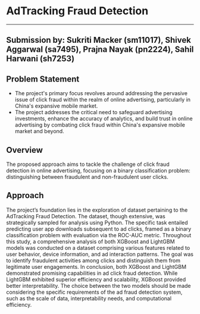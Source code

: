 # AdTracking Fraud Detection
---
Submission by: Sukriti Macker (sm11017), Shivek Aggarwal (sa7495), Prajna Nayak (pn2224), Sahil Harwani (sh7253)
---
## Problem Statement
- The project's primary focus revolves around addressing the pervasive issue of click fraud within the realm of online advertising, particularly in China's expansive mobile market.
- The project addresses the critical need to safeguard advertising investments, enhance the accuracy of analytics, and build trust in online advertising by combating click fraud within China's expansive mobile market and beyond.

## Overview
The proposed approach aims to tackle the challenge of click fraud detection in online advertising, focusing on a binary classification problem: distinguishing between fraudulent and non-fraudulent user clicks.

## Approach
The project’s foundation lies in the exploration of dataset pertaining to the AdTracking Fraud Detection. The dataset, though extensive, was strategically sampled for analysis using Python. The specific task entailed predicting user app downloads subsequent to ad clicks, framed as a binary classification problem with evaluation via the ROC-AUC metric. Throughout this study, a comprehensive analysis of both XGBoost and LightGBM models was conducted on a dataset comprising various features related to user behavior, device information, and ad interaction patterns. The goal was to identify fraudulent activities among clicks and distinguish them from legitimate user engagements. In conclusion, both XGBoost and LightGBM demonstrated promising capabilities in ad click fraud detection. While LightGBM exhibited superior efficiency and scalability, XGBoost provided better interpretability. The choice between the two models should be made considering the specific requirements of the ad fraud detection system, such as the scale of data, interpretability needs, and computational efficiency.
